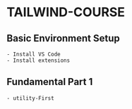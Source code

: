 # TAILWIND-COURSE

## Basic Environment Setup
    - Install VS Code
    - Install extensions

## Fundamental Part 1
    - utility-First